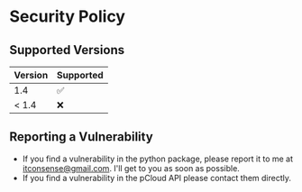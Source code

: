 # Security Policy

## Supported Versions

| Version  | Supported          |
| -------- | ------------------ |
| 1.4      | :white_check_mark: |
| < 1.4    | :x:                |

## Reporting a Vulnerability

 - If you find a vulnerability in the python package, please report it to me at itconsense@gmail.com. I'll get to you as soon as possible.
 - If you find a vulnerability in the pCloud API please contact them directly.
